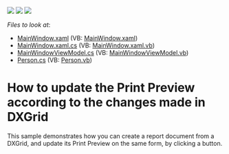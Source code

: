 <!-- default badges list -->
![](https://img.shields.io/endpoint?url=https://codecentral.devexpress.com/api/v1/VersionRange/128596162/16.1.4%2B)
[![](https://img.shields.io/badge/Open_in_DevExpress_Support_Center-FF7200?style=flat-square&logo=DevExpress&logoColor=white)](https://supportcenter.devexpress.com/ticket/details/E2964)
[![](https://img.shields.io/badge/📖_How_to_use_DevExpress_Examples-e9f6fc?style=flat-square)](https://docs.devexpress.com/GeneralInformation/403183)
<!-- default badges end -->
<!-- default file list -->
*Files to look at*:

* [MainWindow.xaml](./CS/PrintDXGridSample/MainWindow.xaml) (VB: [MainWindow.xaml](./VB/PrintDXGridSample/MainWindow.xaml))
* [MainWindow.xaml.cs](./CS/PrintDXGridSample/MainWindow.xaml.cs) (VB: [MainWindow.xaml.vb](./VB/PrintDXGridSample/MainWindow.xaml.vb))
* [MainWindowViewModel.cs](./CS/PrintDXGridSample/MainWindowViewModel.cs) (VB: [MainWindowViewModel.vb](./VB/PrintDXGridSample/MainWindowViewModel.vb))
* [Person.cs](./CS/PrintDXGridSample/Person.cs) (VB: [Person.vb](./VB/PrintDXGridSample/Person.vb))
<!-- default file list end -->
# How to update the Print Preview according to the changes made in DXGrid


<p>This sample demonstrates how you can create a report document from a DXGrid, and update its Print Preview on the same form, by clicking a button.</p>

<br/>


